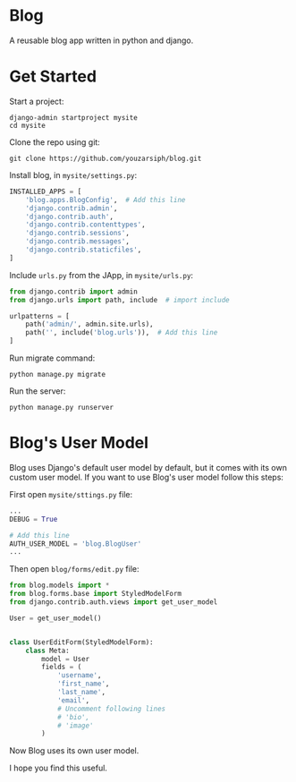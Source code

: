 # Blog

A reusable blog app written in python and django.

# Get Started

Start a project:

```shell
django-admin startproject mysite
cd mysite
```

Clone the repo using git:

```shell
git clone https://github.com/youzarsiph/blog.git
```

Install blog, in `mysite/settings.py`:

```python
INSTALLED_APPS = [
    'blog.apps.BlogConfig',  # Add this line
    'django.contrib.admin',
    'django.contrib.auth',
    'django.contrib.contenttypes',
    'django.contrib.sessions',
    'django.contrib.messages',
    'django.contrib.staticfiles',
]
```

Include `urls.py` from the JApp, in `mysite/urls.py`:

```python
from django.contrib import admin
from django.urls import path, include  # import include

urlpatterns = [
    path('admin/', admin.site.urls),
    path('', include('blog.urls')),  # Add this line
]
```

Run migrate command:

```shell
python manage.py migrate
```

Run the server:

```shell
python manage.py runserver
```

# Blog's User Model

Blog uses Django's default user model by default, but it comes with its own custom user model. If you want to use Blog's
user model follow this steps:

First open `mysite/sttings.py` file:

```python
...
DEBUG = True

# Add this line
AUTH_USER_MODEL = 'blog.BlogUser'
...
```

Then open `blog/forms/edit.py` file:

```python
from blog.models import *
from blog.forms.base import StyledModelForm
from django.contrib.auth.views import get_user_model

User = get_user_model()


class UserEditForm(StyledModelForm):
    class Meta:
        model = User
        fields = (
            'username',
            'first_name',
            'last_name',
            'email',
            # Uncomment following lines
            # 'bio',
            # 'image'
        )
```

Now Blog uses its own user model.

I hope you find this useful.
